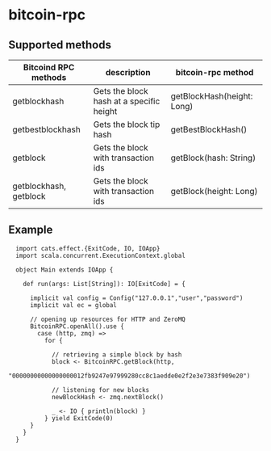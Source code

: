 # bitcoin-rpc

## Supported methods

| Bitcoind RPC methods  | description  |  bitcoin-rpc method |
|---|---|---|
| getblockhash  | Gets the block hash at a specific height  |  getBlockHash(height: Long) |
| getbestblockhash  |  Gets the block tip hash | getBestBlockHash()  |
| getblock  | Gets the block with transaction ids  |  getBlock(hash: String) |
| getblockhash, getblock  | Gets the block with transaction ids  |  getBlock(height: Long) |

## Example

```
  import cats.effect.{ExitCode, IO, IOApp}
  import scala.concurrent.ExecutionContext.global
  
  object Main extends IOApp {

    def run(args: List[String]): IO[ExitCode] = {
    
      implicit val config = Config("127.0.0.1","user","password")
      implicit val ec = global
      
      // opening up resources for HTTP and ZeroMQ
      BitcoinRPC.openAll().use {
        case (http, zmq) =>
          for {
            
            // retrieving a simple block by hash
            block <- BitcoinRPC.getBlock(http, 
            "00000000000000000012fb9247e97999280cc8c1aedde0e2f2e3e7383f909e20")
            
            // listening for new blocks
            newBlockHash <- zmq.nextBlock()
            
            _ <- IO { println(block) }
          } yield ExitCode(0)
      }
    }
  }
```
